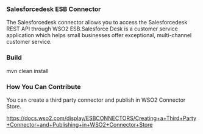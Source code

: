 ### Salesforcedesk ESB Connector

The Salesforcedesk connector allows you to access the Salesforcedesk REST API through WSO2 ESB.Salesforce Desk is a customer service application
which helps small businesses offer exceptional, multi-channel customer service.


### Build

mvn clean install

### How You Can Contribute
You can create a third party connector and publish in WSO2 Connector Store.

https://docs.wso2.com/display/ESBCONNECTORS/Creating+a+Third+Party+Connector+and+Publishing+in+WSO2+Connector+Store